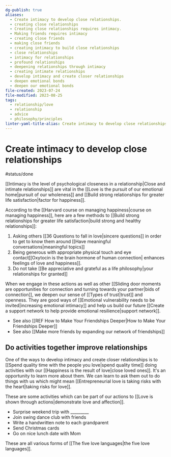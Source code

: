 ```yaml
---
dg-publish: true
aliases:
  - Create intimacy to develop close relationships.
  - creating close relationships
  - Creating close relationships requires intimacy.
  - Making friends requires intimacy
  - creating close friends
  - making close friends
  - creating intimacy to build close relationships
  - close relationships
  - intimacy for relationships
  - profound relationships
  - deepening relationships through intimacy
  - creating intimate relationships
  - develop intimacy and create closer relationships
  - deepen emotional bonds
  - deepen our emotional bonds
file-created: 2023-07-24
file-modified: 2023-08-25
tags:
  - relationship/love
  - relationship
  - advice
  - philosophy/principles
linter-yaml-title-alias: Create intimacy to develop close relationships.
---
```


# Create intimacy to develop close relationships

#status/done

[[Intimacy is the level of psychological closeness in a relationship|Close and intimate relationships]] are vital in the [[Love is the pursuit of our emotional home|pursuit of our wholeness]] and [[Build strong relationships for greater life satisfaction|factor for happiness]].

According to the [[Harvard course on managing happiness|course on managing happiness]], here are a few methods to [[Build strong relationships for greater life satisfaction|build strong and healthy relationships]]:

1. Asking others [[36 Questions to fall in love|sincere questions]] in order to get to know them around [[Have meaningful conversations|meaningful topics]]
2. Being generous with appropriate physical touch and eye contact[[Oxytocin is the brain hormone of human connection| enhances feelings of love and happiness]].
3. Do not take [[Be appreciative and grateful as a life philosophy|your relationships for granted]]

When we engage in these actions as well as other [[Sliding door moments are opportunities for connection and turning towards your partner|bids of connection]], we deepen our sense of [[Types of trust|trust]] and openness. They are good ways of [[Emotional vulnerability needs to be invited|increasing emotional intimacy]] and help us build our future [[Create a support network to help provide emotional resilience|support network]].

- See also [[REF How to Make Your Friendships Deeper|How to Make Your Friendships Deeper]]
- See also [[Make more friends by expanding our network of friendships]]

## Do activities together improve relationships

One of the ways to develop intimacy and create closer relationships is to [[Spend quality time with the people you love|spend quality time]] doing activities with our [[Happiness is the result of love|close loved ones]]. It's an opportunity to learn more about them. We can learn to ask them out to do things with us which might mean [[Entrepreneurial love is taking risks with the heart|taking risks for love]].

These are some activities which can be part of our actions to [[Love is shown through actions|demonstrate love and affection]].

- Surprise weekend trip with _________
- Join swing dance club with friends
- Write a handwritten note to each grandparent
- Send Christmas cards
- Go on nice lunch date with Mom

These are all various forms of [[The five love languages|the five love languages]].
